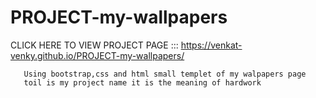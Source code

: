 # PROJECT-my-wallpapers
CLICK HERE TO VIEW PROJECT PAGE :::
                                        https://venkat-venky.github.io/PROJECT-my-wallpapers/
             
                 
       Using bootstrap,css and html small templet of my walpapers page
       toil is my project name it is the meaning of hardwork
